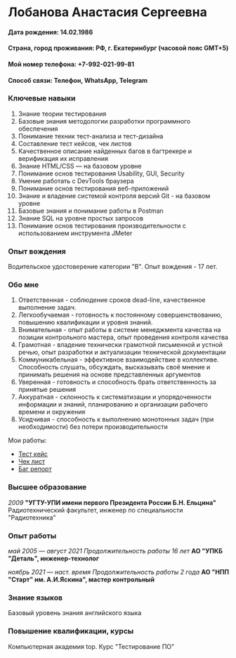 # Лобанова Анастасия Сергеевна
#### Дата рождения: 14.02.1986
#### Страна, город проживания: РФ, г. Екатеринбург (часовой пояс GMT+5)
#### Мой номер телефона: +7-992-021-99-81
#### Способ связи: Телефон, WhatsApp, Telegram
### Ключевые навыки
1. Знание теории тестирования
2. Базовые знания методологии разработки программного обеспечения
3. Понимание техник тест-анализа и тест-дизайна
4. Составление тест кейсов, чек листов
5. Качественное описание найденных багов в багтрекере и верификация их исправления
6. Знание HTML/CSS — на базовом уровне
7. Понимание основ тестирования Usability, GUI, Security
8. Умение работать с DevTools браузера
9. Понимание основ тестирования веб-приложений
10. Знание и владение системой контроля версий Git - на базовом уровне
11. Базовые знания и понимание работы в Postman
12. Знание SQL на уровне простых запросов
13. Понимание основ тестирования производительности с использованием инструмента JMeter
### Опыт вождения
Водительское удостоверение категории "В". Опыт вождения - 17 лет.
### Обо мне
1. Ответственная - соблюдение сроков dead-line, качественное выполнение задач.
2. Легкообучаемая - готовность к постоянному совершенствованию, повышению квалификации и уровня знаний.
3. Внимательная - опыт работы в системе менеджмента качества на позиции контрольного мастера, опыт проведения контроля качества
4. Грамотная - владение технически грамотной письменной и устной речью, опыт разработки и актуализации технической документации
5. Коммуникабельная - эффективное взаимодействие в коллективе. Способность слушать, обсуждать, высказывать своё мнение и принимать решения на основе представленных аргументов
6. Уверенная - готовность и способность брать ответственность за принятые решения
7. Аккуратная - склонность к систематизации и упорядоченности информации и знаний, планированию и организации рабочего времени и окружения 
8. Усидчивая - способность к выполнению монотонных задач (при необходимости) без потери производительности 

Мои работы: 
- [Тест кейс](https://docs.google.com/spreadsheets/d/1MlMAMHpMIpCgSWTnGaKOpRDnDOHzITzNb01KujPf8SE/edit?usp=sharing)
- [Чек лист](https://docs.google.com/spreadsheets/d/1Pqqj2-ctB4kdngLVlaEV4TFTN7yTyYv2eAVKrfl3T1I/edit?usp=sharing)
- [Баг репорт](https://docs.google.com/spreadsheets/d/132b5_ONM5JOnvNfzOJzZ__xsYG8imGThdJ15TZnHDpk/edit?usp=sharing)
### Высшее образование
_2009_ **"УГТУ-УПИ имени первого Президента России Б.Н. Ельцина"** Радиотехнический факультет, инженер по специальности "Радиотехника"
### Опыт работы
_май 2005 — август 2021
Продолжительность работы 16 лет_
**АО "УПКБ "Деталь", инженер-технолог**

_ноябрь 2021 — наст. время
Продолжительность работы 2 года_
**АО "НПП "Старт" им. А.И.Яскина", мастер контрольный**
### Знание языков
Базовый уровень знания английского языка
### Повышение квалификации, курсы
Компьютерная академия top. Курс "Тестирование ПО"